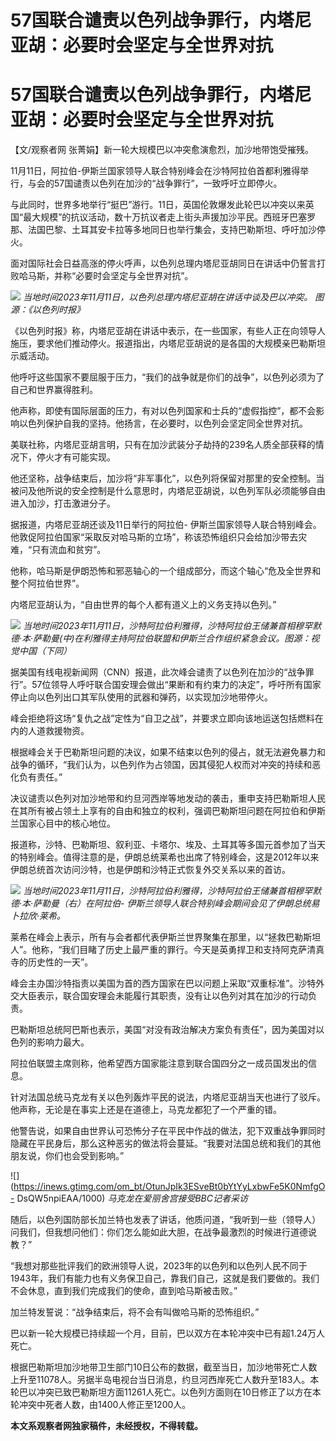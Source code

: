 # 57国联合谴责以色列战争罪行，内塔尼亚胡：必要时会坚定与全世界对抗

# 57国联合谴责以色列战争罪行，内塔尼亚胡：必要时会坚定与全世界对抗

【文/观察者网 张菁娟】新一轮大规模巴以冲突愈演愈烈，加沙地带饱受摧残。

11月11日，阿拉伯-伊斯兰国家领导人联合特别峰会在沙特阿拉伯首都利雅得举行，与会的57国谴责以色列在加沙的“战争罪行”，一致呼吁立即停火。

与此同时，世界多地举行“挺巴”游行。11日，英国伦敦爆发此轮巴以冲突以来英国“最大规模”的抗议活动，数十万抗议者走上街头声援加沙平民。西班牙巴塞罗那、法国巴黎、土耳其安卡拉等多地同日也举行集会，支持巴勒斯坦、呼吁加沙停火。

面对国际社会日益高涨的停火呼声，以色列总理内塔尼亚胡同日在讲话中仍誓言打败哈马斯，并称“必要时会坚定与全世界对抗”。

![](https://inews.gtimg.com/om_bt/OQx7gJ6x0sZkZ15erkBfivNL7DsszzLdoKUQAY9FbJOqYAA/1000)
_当地时间2023年11月11日，以色列总理内塔尼亚胡在讲话中谈及巴以冲突。 图源：《以色列时报》_

《以色列时报》称，内塔尼亚胡在讲话中表示，在一些国家，有些人正在向领导人施压，要求他们推动停火。报道指出，内塔尼亚胡说的是各国的大规模亲巴勒斯坦示威活动。

他呼吁这些国家不要屈服于压力，“我们的战争就是你们的战争”，以色列必须为了自己和世界赢得胜利。

他声称，即使有国际层面的压力，有对以色列国家和士兵的“虚假指控”，都不会影响以色列保护自我的坚持。他扬言，在必要时，以色列会坚定同全世界对抗。

美联社称，内塔尼亚胡言明，只有在加沙武装分子劫持的239名人质全部获释的情况下，停火才有可能实现。

他还坚称，战争结束后，加沙将“非军事化”，以色列将保留对那里的安全控制。当被问及他所说的安全控制是什么意思时，内塔尼亚胡说，以色列军队必须能够自由进入加沙，打击激进分子。

据报道，内塔尼亚胡还谈及11日举行的阿拉伯-
伊斯兰国家领导人联合特别峰会。他敦促阿拉伯国家“采取反对哈马斯的立场”，称该恐怖组织只会给加沙带去灾难，“只有流血和贫穷”。

他称，哈马斯是伊朗恐怖和邪恶轴心的一个组成部分，而这个轴心“危及全世界和整个阿拉伯世界”。

内塔尼亚胡认为，“自由世界的每个人都有道义上的义务支持以色列。”

![](https://inews.gtimg.com/om_bt/OHG6LBb0bWCl2gfpbzueCX7nfikZUGy7iA4DaHkJFuEM0AA/1000)
_当地时间2023年11月11日，沙特阿拉伯利雅得，沙特阿拉伯王储兼首相穆罕默德·本·萨勒曼(中)在利雅得主持阿拉伯联盟和伊斯兰合作组织紧急会议。图源：视觉中国（下同）_

据美国有线电视新闻网（CNN）报道，此次峰会谴责了以色列在加沙的“战争罪行”。57位领导人呼吁联合国安理会做出“果断和有约束力的决定”，呼吁所有国家停止向以色列出口其军队使用的武器和弹药，以实现加沙地带停火。

峰会拒绝将这场“复仇之战”定性为“自卫之战”，并要求立即向该地运送包括燃料在内的人道救援物资。

根据峰会关于巴勒斯坦问题的决议，如果不结束以色列的侵占，就无法避免暴力和战争的循环，“我们认为，以色列作为占领国，因其侵犯人权而对冲突的持续和恶化负有责任。”

决议谴责以色列对加沙地带和约旦河西岸等地发动的袭击，重申支持巴勒斯坦人民在其所有被占领土上享有的自由和独立的权利，强调巴勒斯坦问题在阿拉伯和伊斯兰国家心目中的核心地位。

报道称，沙特、巴勒斯坦、叙利亚、卡塔尔、埃及、土耳其等多国元首参加了当天的特别峰会。值得注意的是，伊朗总统莱希也出席了特别峰会，这是2012年以来伊朗总统首次访问沙特，也是伊朗和沙特正式恢复外交关系以来的首访。

![](https://inews.gtimg.com/om_bt/OM756H1YikKztirFTpp1YU3zNLqj9w6ILA2PB38-bcMyoAA/1000)
_当地时间2023年11月11日，沙特阿拉伯利雅得，沙特阿拉伯王储兼首相穆罕默德·本·萨勒曼（右）在阿拉伯-
伊斯兰领导人联合特别峰会期间会见了伊朗总统易卜拉欣·莱希。_

莱希在峰会上表示，所有与会者都代表伊斯兰世界聚集在那里，以“拯救巴勒斯坦人”。他称，“我们目睹了历史上最严重的罪行。今天是英勇捍卫和支持阿克萨清真寺的历史性的一天”。

峰会主办国沙特指责以美国为首的西方国家在巴以问题上采取“双重标准”。沙特外交大臣表示，联合国安理会未能履行其职责，没有让以色列对其在加沙的行动负责。

巴勒斯坦总统阿巴斯也表示，美国“对没有政治解决方案负有责任”，因为美国对以色列的影响力最大。

阿拉伯联盟主席则称，他希望西方国家能注意到联合国四分之一成员国发出的信息。

针对法国总统马克龙有关以色列轰炸平民的说法，内塔尼亚胡当天也进行了驳斥。他声称，无论是在事实上还是在道德上，马克龙都犯了一个严重的错。

他警告说，如果自由世界认可恐怖分子在平民中作战的做法，犯下双重战争罪同时隐藏在平民身后，那么这种恶劣的做法将会蔓延。“我要对法国总统和我们的其他朋友说，你们也会受到影响。”

![](https://inews.gtimg.com/om_bt/OtunJpIk3ESveBt0bYtYyLxbwFe5K0NmfgO-
DsQW5npiEAA/1000) _马克龙在爱丽舍宫接受BBC记者采访_

随后，以色列国防部长加兰特也发表了讲话，他质问道，“我听到一些（领导人）问我们，但我想问他们：你们怎么能如此大胆，在战争最激烈的时候进行道德说教？”

“我想对那些批评我们的欧洲领导人说，2023年的以色列和以色列人民不同于1943年，我们有能力也有义务保卫自己，靠我们自己，这就是我们要做的。我们不会休息，直到我们完成我们的使命，直到哈马斯被击败。”

加兰特发誓说：“战争结束后，将不会有叫做哈马斯的恐怖组织。”

巴以新一轮大规模已持续超一个月，目前，巴以双方在本轮冲突中已有超1.24万人死亡。

根据巴勒斯坦加沙地带卫生部门10日公布的数据，截至当日，加沙地带死亡人数上升至11078人。另据半岛电视台当日消息，约旦河西岸死亡人数升至183人。本轮巴以冲突已致巴勒斯坦方面11261人死亡。以色列方面则在10日修正了以方在本轮冲突中死者人数，由1400人修正至1200人。

**本文系观察者网独家稿件，未经授权，不得转载。**

